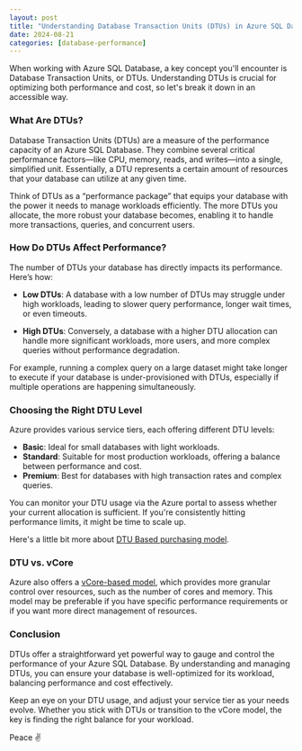 ```yaml
---
layout: post
title: "Understanding Database Transaction Units (DTUs) in Azure SQL Database"
date: 2024-08-21
categories: [database-performance]
---
```


When working with Azure SQL Database, a key concept you'll encounter is Database Transaction Units, or DTUs. Understanding DTUs is crucial for optimizing both performance and cost, so let's break it down in an accessible way.

### What Are DTUs?

Database Transaction Units (DTUs) are a measure of the performance capacity of an Azure SQL Database. They combine several critical performance factors—like CPU, memory, reads, and writes—into a single, simplified unit. Essentially, a DTU represents a certain amount of resources that your database can utilize at any given time.

Think of DTUs as a “performance package” that equips your database with the power it needs to manage workloads efficiently. The more DTUs you allocate, the more robust your database becomes, enabling it to handle more transactions, queries, and concurrent users.

### How Do DTUs Affect Performance?

The number of DTUs your database has directly impacts its performance. Here’s how:

- **Low DTUs**: A database with a low number of DTUs may struggle under high workloads, leading to slower query performance, longer wait times, or even timeouts.
  
- **High DTUs**: Conversely, a database with a higher DTU allocation can handle more significant workloads, more users, and more complex queries without performance degradation.

For example, running a complex query on a large dataset might take longer to execute if your database is under-provisioned with DTUs, especially if multiple operations are happening simultaneously.

### Choosing the Right DTU Level

Azure provides various service tiers, each offering different DTU levels:

- **Basic**: Ideal for small databases with light workloads.
- **Standard**: Suitable for most production workloads, offering a balance between performance and cost.
- **Premium**: Best for databases with high transaction rates and complex queries.

You can monitor your DTU usage via the Azure portal to assess whether your current allocation is sufficient. If you're consistently hitting performance limits, it might be time to scale up.

Here's a little bit more about [DTU Based purchasing model](https://learn.microsoft.com/azure/azure-sql/database/service-tiers-dtu).

### DTU vs. vCore

Azure also offers a [vCore-based model](https://learn.microsoft.com/azure/azure-sql/database/service-tiers-vcore), which provides more granular control over resources, such as the number of cores and memory. This model may be preferable if you have specific performance requirements or if you want more direct management of resources.

### Conclusion

DTUs offer a straightforward yet powerful way to gauge and control the performance of your Azure SQL Database. By understanding and managing DTUs, you can ensure your database is well-optimized for its workload, balancing performance and cost effectively.

Keep an eye on your DTU usage, and adjust your service tier as your needs evolve. Whether you stick with DTUs or transition to the vCore model, the key is finding the right balance for your workload.

Peace ✌️

